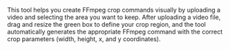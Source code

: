 This tool helps you create FFmpeg crop commands visually by uploading a video and selecting the area you want to keep. After uploading a video file, drag and resize the green box to define your crop region, and the tool automatically generates the appropriate FFmpeg command with the correct crop parameters (width, height, x, and y coordinates).

<!-- Generated from commit: 5ace25fa9c8f79eb70ed710b71a3340a52c510a1 -->